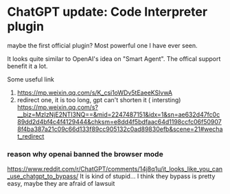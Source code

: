 # ChatGPT update: Code Interpreter plugin
maybe the first official plugin? Most powerful one I have ever seen. 

It looks quite similar to OpenAI's idea on "Smart Agent".
The offical support benefit it a lot.

Some useful link
1. https://mp.weixin.qq.com/s/K_csi1oWDv5tEaeeKSlvwA
2. redirect one, it is too long, gpt can't shorten it ( intersting)
 https://mp.weixin.qq.com/s?__biz=MzIzNjE2NTI3NQ==&mid=2247487151&idx=1&sn=ae632d47fc0c89dd2d4bf4c4f4129444&chksm=e8dd4f5bdfaac64d1198ccfc06f509078f4ba387a21c09c66d133f89cc905132c0ad89830efb&scene=21#wechat_redirect


### reason why openai banned the browser mode
https://www.reddit.com/r/ChatGPT/comments/14j8q1u/it_looks_like_you_can_use_chatgpt_to_bypass/
It is kind of stupid... I think they bypass is pretty easy, maybe they are afraid of lawsuit
